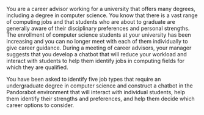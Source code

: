You are a career advisor working for a university that offers many degrees, including a degree in computer science. You know that there is a vast range of computing jobs and that students who are about to graduate are generally aware of their disciplinary preferences and personal strengths. The enrollment of computer science students at your university has been increasing and you can no longer meet with each of them individually to give career guidance. During a meeting of career advisors, your manager suggests that you develop a chatbot that will reduce your workload and interact with students to help them identify jobs in computing fields for which they are qualified.


  
You have been asked to identify five job types that require an undergraduate degree in computer science and construct a chatbot in the Pandorabot environment that will interact with individual students, help them identify their strengths and preferences, and help them decide which career options to consider.